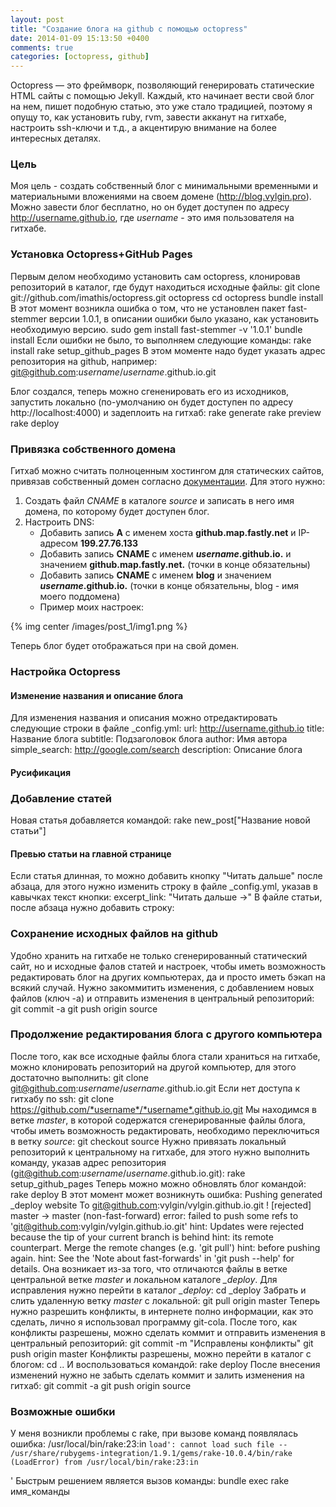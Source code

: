 ```yaml
---
layout: post
title: "Создание блога на github с помощью octopress"
date: 2014-01-09 15:13:50 +0400
comments: true
categories: [octopress, github]
---
```


Octopress — это фреймворк, позволяющий генерировать статические HTML сайты с помощью Jekyll. Каждый, кто начинает вести свой блог на нем, пишет подобную статью, это уже стало традицией, поэтому я опущу то, как установить ruby, rvm, завести акканут на гитхабе, настроить ssh-ключи и т.д., а акцентирую внимание на более интересных деталях.

<!-- more -->

### Цель
Моя цель - создать собственный блог с минимальными временными и материальными вложениями на своем домене (http://blog.vylgin.pro). Можно завести блог бесплатно, но он будет доступен по адресу http://username.github.io, где *username* - это имя пользователя на гитхабе.

### Установка Octopress+GitHub Pages
Первым делом необходимо установить сам octopress, клонировав репозиторий в каталог, где будут находиться исходные файлы:
	git clone git://github.com/imathis/octopress.git octopress
	cd octopress
	bundle install
В этот момент возникла ошибка о том, что не установлен пакет fast-stemmer версии 1.0.1, в описании ошибки было указано, как установить необходимую версию.
	sudo gem install fast-stemmer -v '1.0.1'
	bundle install
Если ошибки не было, то выполняем следующие команды:
	rake install
	rake setup_github_pages
В этом моменте надо будет указать адрес репозитория на github, например: git@github.com:*username*/*username*.github.io.git

Блог создался, теперь можно сгененировать его из исходников, запустить локально (по-умолчанию он будет доступен по адресу http://localhost:4000) и задеплоить на гитхаб:
	rake generate
	rake preview	
	rake deploy
	
### Привязка собственного домена
Гитхаб можно считать полноценным хостингом для статических сайтов, привязав собственный домен согласно [документации](https://help.github.com/articles/setting-up-a-custom-domain-with-pages). Для этого нужно:

1. Создать файл *CNAME* в каталоге *source* и записать в него имя домена, по которому будет доступен блог.
2. Настроить DNS:
    * Добавить запись **A** с именем хоста **github.map.fastly.net** и IP-адресом **199.27.76.133**
    * Добавить запись **CNAME** с именем ***username*.github.io.** и значением **github.map.fastly.net.** (точки в конце обязательны)
    * Добавить запись **CNAME** с именем **blog** и значением ***username*.github.io.** (точки в конце обязательны, blog - имя моего поддомена)
    * Пример моих настроек:

{% img center /images/post_1/img1.png %}

Теперь блог будет отображаться при на свой домен.
	
### Настройка Octopress
#### Изменение названия и описание блога
Для изменения названия и описания можно отредактировать следующие строки в файле _config.yml:
	url: http://username.github.io
	title: Название блога
	subtitle: Подзаголовок блога
	author: Имя автора
	simple_search: http://google.com/search
	description: Описание блога

#### Русификация

### Добавление статей
Новая статья добавляется командой:
	rake new_post["Название новой статьи"]

#### Превью статьи на главной странице
Если статья длинная, то можно добавить кнопку "Читать дальше" после абзаца, для этого нужно изменить строку в файле _config.yml, указав в кавычках текст кнопки:
	excerpt_link: "Читать дальше &rarr;" 
В файле статьи, после абзаца нужно добавить строку:
	<!-- more -->
	
### Сохранение исходных файлов на github
Удобно хранить на гитхабе не только сгенерированный статический сайт, но и исходные фалов статей и настроек, чтобы иметь возможность редактировать блог на других компьютерах, да и просто иметь бэкап на всякий случай.
Нужно закоммитить изменения, с добавлением новых файлов (ключ -a) и отправить изменения в центральный репозиторий:
    git commit -a
    git push origin source
    
### Продолжение редактирования блога с другого компьютера
После того, как все исходные файлы блога стали храниться на гитхабе, можно клонировать репозиторий на другой компьютер, для этого достаточно выполнить:
    git clone git@github.com:*username*/*username*.github.io.git
Если нет доступа к гитхабу по ssh: 
    git clone https://github.com/*username*/*username*.github.io.git
Мы находимся в ветке *master*, в которой содержатся сгенерированные файлы блога, чтобы иметь возможность редактировать, необходимо переключиться в ветку *source*:
    git checkout source
Нужно привязать локальный репозиторий к центральному на гитхабе, для этого нужно выполнить команду, указав адрес репозитория (git@github.com:*username*/*username*.github.io.git):
    rake setup_github_pages
Теперь можно можно обновлять блог командой:
    rake deploy
В этот момент может возникнуть ошибка:
    Pushing generated _deploy website
    To git@github.com:vylgin/vylgin.github.io.git
     ! [rejected]        master -> master (non-fast-forward)
    error: failed to push some refs to 'git@github.com:vylgin/vylgin.github.io.git'
    hint: Updates were rejected because the tip of your current branch is behind
    hint: its remote counterpart. Merge the remote changes (e.g. 'git pull')
    hint: before pushing again.
    hint: See the 'Note about fast-forwards' in 'git push --help' for details.
Она возникает из-за того, что отличаются файлы в ветке центральной ветке *master* и локальном каталоге *_deploy*. Для исправления нужно перейти в каталог *_deploy*:
    cd _deploy
Забрать и слить удаленную ветку *master* с локальной:
    git pull origin master
Теперь нужно разрешить конфликты, в интернете полно информации, как это сделать, лично я использовал программу git-cola. После того, как конфликты разрешены, можно сделать коммит и отправить изменения в центральный репозиторий:
    git commit -m "Исправлены конфликты"
    git push origin master
Конфликты разрешены, можно перейти в каталог с блогом:
    cd ..
И воспользоваться командой:
    rake deploy
После внесения изменений нужно не забыть сделать коммит и залить изменения на гитхаб:
    git commit -a
    git push origin source
    
### Возможные ошибки
У меня возникли проблемы с rake, при вызове команд появлялась ошибка:
	/usr/local/bin/rake:23:in `load': cannot load such file -- /usr/share/rubygems-integration/1.9.1/gems/rake-10.0.4/bin/rake (LoadError)
		from /usr/local/bin/rake:23:in `<main>'
Быстрым решением является вызов команды:
	bundle exec rake имя_команды

